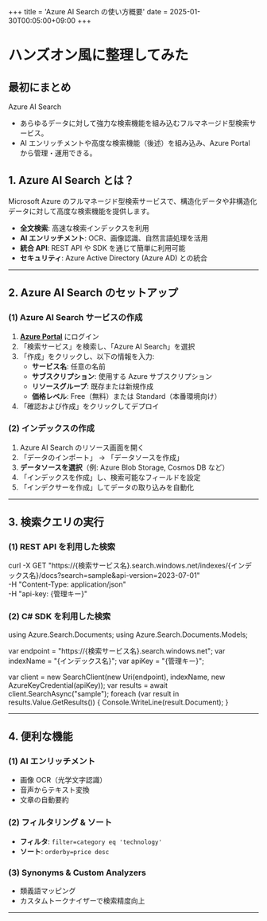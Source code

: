 +++
title = 'Azure AI Search の使い方概要'
date = 2025-01-30T00:05:00+09:00
+++
# ハンズオン風に整理してみた

## 最初にまとめ
Azure AI Search
- あらゆるデータに対して強力な検索機能を組み込むフルマネージド型検索サービス。
- AI エンリッチメントや高度な検索機能（後述）を組み込み、Azure Portal から管理・運用できる。

## 1. Azure AI Search とは？

Microsoft Azure のフルマネージド型検索サービスで、構造化データや非構造化データに対して高度な検索機能を提供します。

- **全文検索**: 高速な検索インデックスを利用
- **AI エンリッチメント**: OCR、画像認識、自然言語処理を活用
- **統合 API**: REST API や SDK を通じて簡単に利用可能
- **セキュリティ**: Azure Active Directory (Azure AD) との統合

---

## 2. Azure AI Search のセットアップ

### **(1) Azure AI Search サービスの作成**
1. **[Azure Portal](https://portal.azure.com/)** にログイン
2. 「検索サービス」を検索し、「Azure AI Search」を選択
3. 「作成」をクリックし、以下の情報を入力:
   - **サービス名**: 任意の名前
   - **サブスクリプション**: 使用する Azure サブスクリプション
   - **リソースグループ**: 既存または新規作成
   - **価格レベル**: Free（無料）または Standard（本番環境向け）
4. 「確認および作成」をクリックしてデプロイ

### **(2) インデックスの作成**
1. Azure AI Search のリソース画面を開く
2. 「データのインポート」 → 「データソースを作成」
3. **データソースを選択**（例: Azure Blob Storage, Cosmos DB など）
4. 「インデックスを作成」し、検索可能なフィールドを設定
5. 「インデクサーを作成」してデータの取り込みを自動化

---

## 3. 検索クエリの実行

### **(1) REST API を利用した検索**

curl -X GET "https://{検索サービス名}.search.windows.net/indexes/{インデックス名}/docs?search=sample&api-version=2023-07-01" \
  -H "Content-Type: application/json" \
  -H "api-key: {管理キー}"


### **(2) C# SDK を利用した検索**

using Azure.Search.Documents;
using Azure.Search.Documents.Models;

var endpoint = "https://{検索サービス名}.search.windows.net";
var indexName = "{インデックス名}";
var apiKey = "{管理キー}";

var client = new SearchClient(new Uri(endpoint), indexName, new AzureKeyCredential(apiKey));
var results = await client.SearchAsync<SearchDocument>("sample");
foreach (var result in results.Value.GetResults()) {
    Console.WriteLine(result.Document);
}


---

## 4. 便利な機能

### **(1) AI エンリッチメント**
- 画像 OCR（光学文字認識）
- 音声からテキスト変換
- 文章の自動要約

### **(2) フィルタリング & ソート**
- **フィルタ**: `filter=category eq 'technology'`
- **ソート**: `orderby=price desc`

### **(3) Synonyms & Custom Analyzers**
- 類義語マッピング
- カスタムトークナイザーで検索精度向上
---

